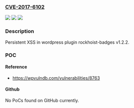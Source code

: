 ### [CVE-2017-6102](https://cve.mitre.org/cgi-bin/cvename.cgi?name=CVE-2017-6102)
![](https://img.shields.io/static/v1?label=Product&message=wordpress%20plugin%20rockhoist-badges&color=blue)
![](https://img.shields.io/static/v1?label=Version&message=%3D%201.2.2%20&color=brighgreen)
![](https://img.shields.io/static/v1?label=Vulnerability&message=XSS&color=brighgreen)

### Description

Persistent XSS in wordpress plugin rockhoist-badges v1.2.2.

### POC

#### Reference
- https://wpvulndb.com/vulnerabilities/8763

#### Github
No PoCs found on GitHub currently.

